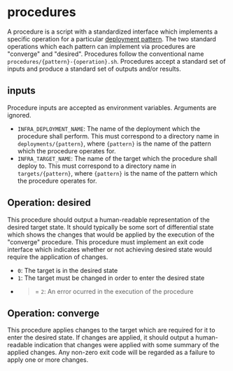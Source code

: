 # procedures

A procedure is a script with a standardized interface which implements a
specific operation for a particular [deployment pattern](./deployments.md). The
two standard operations which each pattern can implement via procedures are
"converge" and "desired". Procedures follow the conventional name
`procedures/{pattern}-{operation}.sh`. Procedures accept a standard set of
inputs and produce a standard set of outputs and/or results.

## inputs

Procedure inputs are accepted as environment variables. Arguments are ignored.

- `INFRA_DEPLOYMENT_NAME`: The name of the deployment which the procedure shall
 perform. This must correspond to a directory name in `deployments/{pattern}`,
 where `{pattern}` is the name of the pattern which the procedure operates for.
- `INFRA_TARGET_NAME`: The name of the target which the procedure shall deploy
 to. This must correspond to a directory name in `targets/{pattern}`, where
 `{pattern}` is the name of the pattern which the procedure operates for.

## Operation: desired

This procedure should output a human-readable representation of the desired
target state. It should typically be some sort of differential state which
shows the changes that would be applied by the execution of the "converge"
procedure. This procedure must implement an exit code interface which
indicates whether or not achieving desired state would require the application
of changes.

- `0`: The target is in the desired state
- `1`: The target must be changed in order to enter the desired state
- >= `2`: An error ocurred in the execution of the procedure

## Operation: converge

This procedure applies changes to the target which are required for it to enter
the desired state. If changes are applied, it should output a human-readable
indication that changes were applied with some summary of the applied changes.
Any non-zero exit code will be regarded as a failure to apply one or more
changes.
